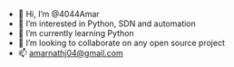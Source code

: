 - 👋 Hi, I’m @4044Amar
- 👀 I’m interested in Python, SDN and automation
- 🌱 I’m currently learning Python
- 💞️ I’m looking to collaborate on any open source project
- 📫 amarnathj04@gmail.com

<!---
4044Amar/4044Amar is a ✨ special ✨ repository because its `README.md` (this file) appears on your GitHub profile.
You can click the Preview link to take a look at your changes.
--->
